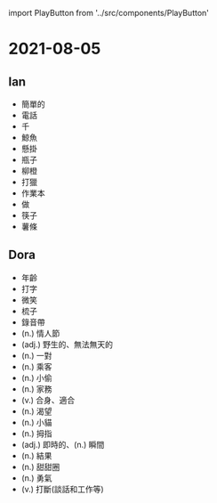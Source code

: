 import PlayButton from '../src/components/PlayButton'

# 2021-08-05

## Ian
- <PlayButton value="simple" /> 簡單的
- <PlayButton value="telephone" /> 電話
- <PlayButton value="thousand" /> 千
- <PlayButton value="whale" /> 鯨魚
- <PlayButton value="hang" /> 懸掛
- <PlayButton value="bottle" /> 瓶子
- <PlayButton value="orange" /> 柳橙
- <PlayButton value="hunt" /> 打獵
- <PlayButton value="workbook" /> 作業本
- <PlayButton value="do" /> 做
- <PlayButton value="chopsticks" /> 筷子
- <PlayButton value="French fries" /> 薯條

## Dora
- <PlayButton value="age" /> 年齡
- <PlayButton value="type" /> 打字
- <PlayButton value="smile" /> 微笑
- <PlayButton value="comb" /> 梳子
- <PlayButton value="tape" /> 錄音帶
- <PlayButton value="Valentine" /> (n.) 情人節
- <PlayButton value="wild" /> (adj.) 野生的、無法無天的
- <PlayButton value="couple" /> (n.) 一對
- <PlayButton value="passenger" /> (n.) 乘客
- <PlayButton value="thief" /> (n.) 小偷
- <PlayButton value="housework" /> (n.) 家務
- <PlayButton value="fit" /> (v.) 合身、適合
- <PlayButton value="desire" /> (n.) 渴望
- <PlayButton value="kitten" /> (n.) 小貓
- <PlayButton value="thumb" /> (n.) 拇指
- <PlayButton value="instant" /> (adj.) 即時的、(n.) 瞬間
- <PlayButton value="result" /> (n.) 結果
- <PlayButton value="doughnut" /> (n.) 甜甜圈
- <PlayButton value="courage" /> (n.) 勇氣
- <PlayButton value="interrupt" /> (v.) 打斷(談話和工作等)
